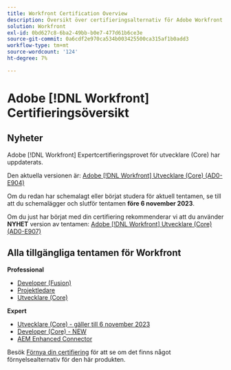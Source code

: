 ```yaml
---
title: Workfront Certification Overview
description: Översikt över certifieringsalternativ för Adobe Workfront
solution: Workfront
exl-id: 0bd627c8-6ba2-49bb-b0e7-477d61b6ce3e
source-git-commit: 0a6cdf2e970ca534b003425500ca315af1b0add3
workflow-type: tm+mt
source-wordcount: '124'
ht-degree: 7%

---
```


# Adobe [!DNL Workfront] Certifieringsöversikt

## Nyheter

Adobe [!DNL Workfront] Expertcertifieringsprovet för utvecklare (Core) har uppdaterats.

Den aktuella versionen är: [Adobe [!DNL Workfront] Utvecklare (Core) (AD0-E904)](/help/certifications/aw/aw-core-e-developer.md)

Om du redan har schemalagt eller börjat studera för aktuell tentamen, se till att du schemalägger och slutför tentamen **före 6 november 2023**.

Om du just har börjat med din certifiering rekommenderar vi att du använder **NYHET** version av tentamen: [Adobe [!DNL Workfront] Utvecklare (Core) (AD0-E907)](/help/certifications/aw/aw-core-e-developer-23-08.md)

## Alla tillgängliga tentamen för Workfront

**Professional**

* [Developer (Fusion)](/help/certifications/aw/aw-fusion-p-developer.md) <!--AD0-E902-->
* [Projektledare](/help/certifications/aw/aw-p-project-manager.md) <!--AD0-E903-->
* [Utvecklare (Core)](/help/certifications/aw/aw-core-p-developer.md) <!--AD0-E905-->

**Expert**

* [Utvecklare (Core) - gäller till 6 november 2023](/help/certifications/aw/aw-core-e-developer.md) <!--AD0-E904-->
* [Developer (Core) - NEW](/help/certifications/aw/aw-core-e-developer-23-08.md) <!--AD0-E907-->
* [AEM Enhanced Connector](/help/certifications/aw/aw-aem-e-connector.md) <!--AD0-E906-->

Besök [Förnya din certifiering](/help/certifications/renew.md) för att se om det finns något förnyelsealternativ för den här produkten.
